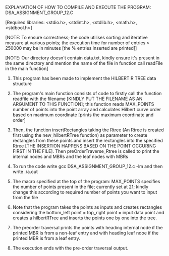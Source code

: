 EXPLANATION OF HOW TO COMPILE AND EXECUTE THE PROGRAM: DSA_ASSIGNMENT_GROUP_12.C

[Required libraries:  <stdio.h>, <stdint.h>, <stdlib.h>, <math.h>, <stdbool.h>]

[NOTE: To ensure correctness; the code utilises sorting and iterative measure at various points; the execution time for number of entries > 250000 may be in minutes [the % entries inserted are printed]]

[NOTE: Our directory doesn't contain data.txt, kindly ensure it's present in the same directory and mention the name of the file in function call readFile in the main function]


1. This program has been made to implement the HILBERT R TREE data structure

2. The program's main function consists of code to firstly call the function readfile with the filename [KINDLY PUT THE FILENAME AS AN ARGUMENT TO THIS FUNCTION]; this function reads MAX_POINTS number of points into the point array and calculates Hilbert curve order based on maximum coordinate [prints the maximum coordinate and order]

3. Then, the function insertRectangles taking the Rtree (An Rtree is created first using the new_hilbertRTree function) as parameter to create rectangles from these points and insert the rectangles into the specified Rtree [THE INSERTION HAPPENS BASED ON THE POINT OCCURING FIRST IN THE FILE]. Then preOrderTraverse_Rtree is called to print the internal nodes and MBRs and the leaf nodes with MBRs

4. To run the code write gcc DSA_ASSIGNMENT_GROUP_12.c -lm and then write ./a.out

5. The macro specified at the top of the program: MAX_POINTS specifies the number of points present in the file; currently set at 21; kindly change this according to required number of points you want to input from the file

5. Note that the program takes the points as inputs and creates rectangles considering the bottom_left point = top_right point = input data point and creates a hilbertRTree and inserts the points one by one into the tree.

6. The preorder traversal prints the points with heading internal node if the printed MBR is from a non-leaf entry and with heading leaf ndoe if the printed MBR is from a leaf entry.

7. The execution ends with the pre-order traversal output.